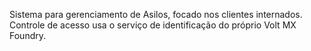 Sistema para gerenciamento de Asilos, focado nos clientes internados.
Controle de acesso usa o serviço de identificação do próprio Volt MX Foundry.

